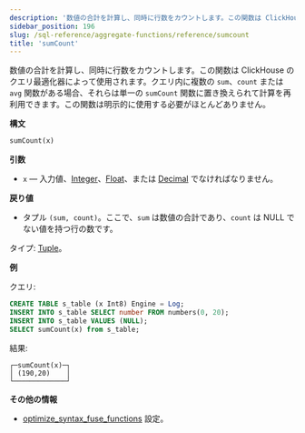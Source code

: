 ```yaml
---
description: '数値の合計を計算し、同時に行数をカウントします。この関数は ClickHouse のクエリ最適化器によって使用されます。クエリ内に複数の `sum`、`count` または `avg` 関数がある場合、それらは単一の `sumCount` 関数に置き換えられて計算を再利用できます。この関数は明示的に使用する必要がほとんどありません。'
sidebar_position: 196
slug: /sql-reference/aggregate-functions/reference/sumcount
title: 'sumCount'
---
```


数値の合計を計算し、同時に行数をカウントします。この関数は ClickHouse のクエリ最適化器によって使用されます。クエリ内に複数の `sum`、`count` または `avg` 関数がある場合、それらは単一の `sumCount` 関数に置き換えられて計算を再利用できます。この関数は明示的に使用する必要がほとんどありません。

**構文**

```sql
sumCount(x)
```

**引数**

- `x` — 入力値、[Integer](../../../sql-reference/data-types/int-uint.md)、[Float](../../../sql-reference/data-types/float.md)、または [Decimal](../../../sql-reference/data-types/decimal.md) でなければなりません。

**戻り値**

- タプル `(sum, count)`。ここで、`sum` は数値の合計であり、`count` は NULL でない値を持つ行の数です。

タイプ: [Tuple](../../../sql-reference/data-types/tuple.md)。

**例**

クエリ:

```sql
CREATE TABLE s_table (x Int8) Engine = Log;
INSERT INTO s_table SELECT number FROM numbers(0, 20);
INSERT INTO s_table VALUES (NULL);
SELECT sumCount(x) from s_table;
```

結果:

```text
┌─sumCount(x)─┐
│ (190,20)    │
└─────────────┘
```

**その他の情報**

- [optimize_syntax_fuse_functions](../../../operations/settings/settings.md#optimize_syntax_fuse_functions) 設定。
